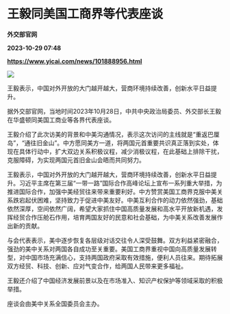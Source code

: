 # 王毅同美国工商界等代表座谈
**外交部官网**

**2023-10-29 07:48**

**https://www.yicai.com/news/101888956.html**

![](https://imgcdn.yicai.com/uppics/slides/2023/10/7a96efbd15ebb54afbf722a91620f4b6.jpg)

王毅表示，中国对外开放的大门越开越大，营商环境持续改善，创新水平日益提升。

据外交部官网，当地时间2023年10月28日，中共中央政治局委员、外交部长王毅在华盛顿同美国工商业等各界代表座谈。

王毅介绍了此次访美的背景和中美沟通情况，表示这次访问的主线就是“重返巴厘岛”，“通往旧金山”。中方愿同美方一道，将两国元首重要共识真正落到实处，体现在具体行动中，扩大双边关系积极议程，减少消极议程，在此基础上排除干扰，克服障碍，为实现两国元首旧金山会晤而共同努力。

王毅表示，中国对外开放的大门越开越大，营商环境持续改善，创新水平日益提升。习近平主席在第三届“一带一路”国际合作高峰论坛上宣布一系列重大举措，为推进国际合作，加强中美经贸往来带来重要利好。中方赞赏美国工商界克服中美关系跌宕起伏困难，坚持致力于促进中美友好。中美互利合作的动力依然强劲，基础依然深厚，空间依然广阔，希望大家抓住中国高质量发展和高水平开放新机遇，发挥经贸合作压舱石作用，培育两国友好的民意和社会基础，为中美关系改善发展作出新的贡献。

与会代表表示，美中逐步恢复各层级对话交往令人深受鼓舞。双方利益紧密融合，强劲的美中关系对两国各自成功至关重要。美国工商界重视中国向高质量发展转型，对中国市场充满信心，支持两国政府采取有效措施，便利人员往来。期待拓展双方经贸、科技、创新、应对气变合作，给两国人民带来更多福祉。

王毅还介绍了中国经济发展前景以及在市场准入、知识产权保护等领域采取的积极举措。

座谈会由美中关系全国委员会主办。